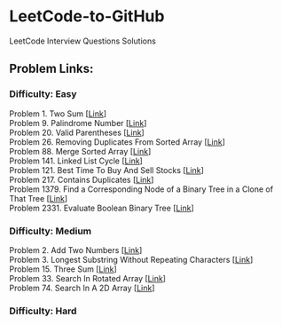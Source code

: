 # LeetCode-to-GitHub
LeetCode Interview Questions Solutions
## Problem Links:

<h3>Difficulty: Easy</h3>
Problem 1. Two Sum [<a href="https://leetcode.com/problems/two-sum/">Link</a>]</br>
Problem 9. Palindrome Number [<a href="https://leetcode.com/problems/palindrome-number/">Link</a>]</br>
Problem 20. Valid Parentheses [<a href="https://leetcode.com/problems/valid-parentheses/">Link</a>]</br>
Problem 26. Removing Duplicates From Sorted Array [<a href="https://leetcode.com/problems/remove-duplicates-from-sorted-array/">Link</a>]</br>
Problem 88. Merge Sorted Array [<a href="https://leetcode.com/problems/merge-sorted-array/">Link</a>]</br>
Problem 141. Linked List Cycle [<a href="https://leetcode.com/problems/linked-list-cycle/">Link</a>]</br>
Problem 121. Best Time To Buy And Sell Stocks [<a href="https://leetcode.com/problems/best-time-to-buy-and-sell-stock/">Link</a>]</br>
Problem 217. Contains Duplicates [<a href="https://leetcode.com/problems/contains-duplicate/">Link</a>]</br>
Problem 1379. Find a Corresponding Node of a Binary Tree in a Clone of That Tree [<a href="https://leetcode.com/problems/find-a-corresponding-node-of-a-binary-tree-in-a-clone-of-that-tree/">Link</a>]</br>
Problem 2331. Evaluate Boolean Binary Tree [<a href="https://leetcode.com/problems/evaluate-boolean-binary-tree/
">Link</a>]</br>


<h3>Difficulty: Medium</h3>
Problem 2. Add Two Numbers [<a href="https://leetcode.com/problems/add-two-numbers/">Link</a>] </br>
Problem 3. Longest Substring Without Repeating Characters [<a href="https://leetcode.com/problems/longest-substring-without-repeating-characters/">Link</a>] </br>
Problem 15. Three Sum [<a href="https://leetcode.com/problems/3sum/">Link</a>] </br>
Problem 33. Search In Rotated Array [<a href="https://leetcode.com/problems/search-in-rotated-sorted-array/">Link</a>] </br>
Problem 74. Search In A 2D Array [<a href="https://leetcode.com/problems/search-a-2d-matrix/">Link</a>] </br>



<h3>Difficulty: Hard</h3>

